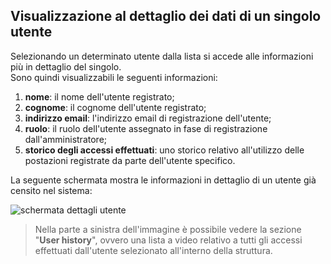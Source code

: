## Visualizzazione al dettaglio dei dati di un singolo utente
Selezionando un determinato utente dalla lista si accede alle informazioni più in dettaglio del singolo. </br>
Sono quindi visualizzabili le seguenti informazioni:
1. **nome**: il nome dell'utente registrato;
2. **cognome**: il cognome dell'utente registrato;
3. **indirizzo email**: l'indirizzo email di registrazione dell'utente;
4. **ruolo**: il ruolo dell'utente assegnato in fase di registrazione dall'amministratore;
5. **storico degli accessi effettuati**: uno storico relativo all'utilizzo delle postazioni registrate da parte dell'utente specifico.

La seguente schermata mostra le informazioni in dettaglio di un utente già censito nel sistema:

![schermata dettagli utente](assets/web/dettaglio_utenti.png)

>Nella parte a sinistra dell'immagine è possibile vedere la sezione "**User history**", ovvero una lista a video relativo a tutti gli accessi effettuati dall'utente selezionato all'interno della struttura.